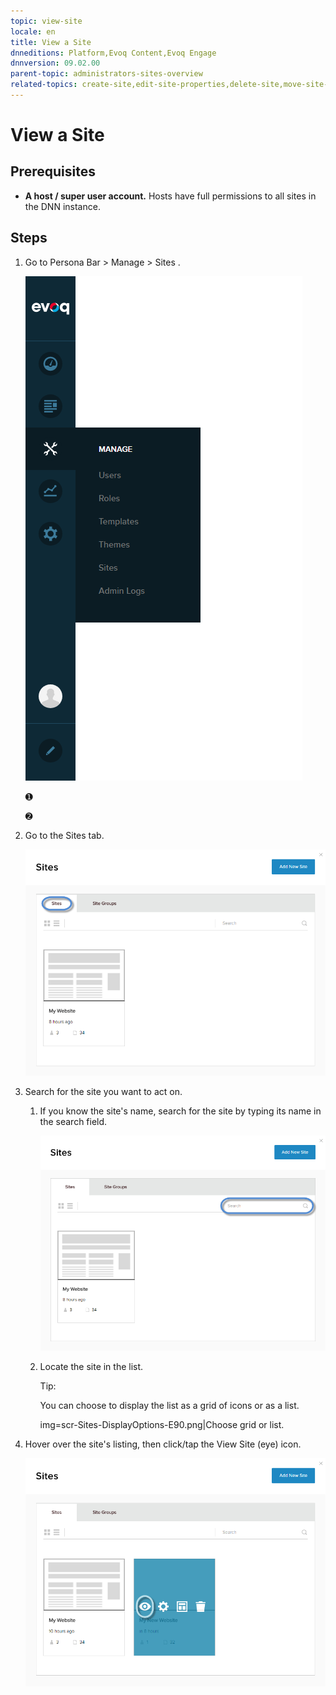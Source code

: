 ```yaml
---
topic: view-site
locale: en
title: View a Site
dnneditions: Platform,Evoq Content,Evoq Engage
dnnversion: 09.02.00
parent-topic: administrators-sites-overview
related-topics: create-site,edit-site-properties,delete-site,move-site-to-another-server
---
```


# View a Site

## Prerequisites

*   **A host / super user account.** Hosts have full permissions to all sites in the DNN instance.

## Steps

1.  Go to Persona Bar \> Manage \> Sites .
    
    ![Persona Bar > Manage > Sites](/images/scr-pbar-host-Manage-E91.png)
    
    ➊
    
    ➋
    
2.  Go to the Sites tab.
    
      
    
    ![](/images/scr-Sites-SitesTab-E90.png)
    
      
    
3.  Search for the site you want to act on.
    1.  If you know the site's name, search for the site by typing its name in the search field.
        
          
        
        ![Search field for sites](/images/scr-Sites-Search-E90.png)
        
          
        
    2.  Locate the site in the list.
        
        Tip:
        
        You can choose to display the list as a grid of icons or as a list.
        
        img=scr-Sites-DisplayOptions-E90.png|Choose grid or list.
        
4.  Hover over the site's listing, then click/tap the View Site (eye) icon.
    
      
    
    ![](/images/scr-Sites-Sites-SiteIcons-View-E90.png)